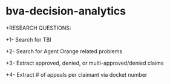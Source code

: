 # bva-decision-analytics

+RESEARCH QUESTIONS:

+1- Search for TBI

+2- Search for Agent Orange related problems

+3- Extract approved, denied, or multi-approved/denied claims

+4- Extract # of appeals per claimant via docket number
